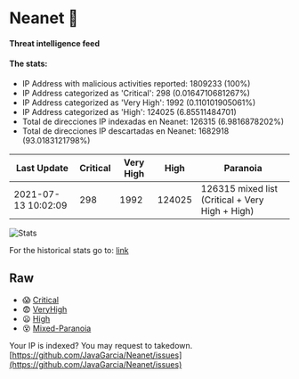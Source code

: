 # Neanet :hocho:
#### Threat intelligence feed
#### The stats:

- IP Address with malicious activities reported: 1809233 (100%)
- IP Address categorized as 'Critical':  298 (0.0164710681267%)
- IP Address categorized as 'Very High':  1992 (0.110101905061%)
- IP Address categorized as 'High':  124025 (6.85511484701)
- Total de direcciones IP indexadas en Neanet:  126315 (6.9816878202%)
- Total de direcciones IP descartadas en Neanet:  1682918 (93.0183121798%)

| Last Update | Critical | Very High | High | Paranoia |
| --- | --- | --- | --- | --- |
| 2021-07-13 10:02:09 | 298 | 1992 | 124025 | 126315 mixed list (Critical + Very High + High)|

![Stats](https://docs.google.com/spreadsheets/d/e/2PACX-1vSnaNMIXVabIpDJjufMlzH7poXnshF3mgd8Is1g9ytUEzVsP5my4Trn8f-xkoLLQ38xpL3HtmUexLo6/pubchart?oid=501124687&format=image)

For the historical stats go to: [link](/stats.csv)
## Raw
- :scream: [Critical](https://raw.githubusercontent.com/JavaGarcia/Neanet/master/blacklists/neanet_critical.txt)
- :fearful: [VeryHigh](https://raw.githubusercontent.com/JavaGarcia/Neanet/master/blacklists/neanet_veryHigh.txtt)
- :frowning: [High](https://raw.githubusercontent.com/JavaGarcia/Neanet/master/blacklists/neanet_high.txt)
- :dizzy_face: [Mixed-Paranoia](https://raw.githubusercontent.com/JavaGarcia/Neanet/master/blacklists/neanet_all.txt)


Your IP is indexed? You may request to takedown. [https://github.com/JavaGarcia/Neanet/issues](https://github.com/JavaGarcia/Neanet/issues)






























































































































































































































































































































































































































































































































































































































































































































































































































































































































































































































































































































































































































































































































































































































































































































































































































































































































































































































































































































































































































































































































































































































































































































































































































































































































































































































































































































































































































































































































































































































































































































































































































































































































































































































































































































































































































































































































































































































































































































































































































































































































































































































































































































































































































































































































































































































































































































































































































































































































































































































































































































































































































































































































































































































































































































































































































































































































































































































































































































































































































































































































































































































































































































































































































































































































































































































































































































































































































































































































































































































































































































































































































































































































































































































































































































































































































































































































































